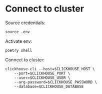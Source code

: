 
# Connect to cluster

Source credentials:
```shell
source .env
```

Activate env:
```shell
poetry shell
```

Connect to cluster:
```shell
clickhouse-cli --host=$CLICKHOUSE_HOST \
    --port=$CLICKHOUSE_PORT \
    --user=$CLICKHOUSE_USER \
    --arg-password=$CLICKHOUSE_PASSWORD \
    --database=$CLICKHOUSE_DATABASE
```
